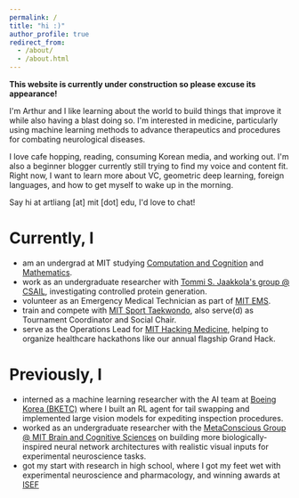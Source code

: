 ```yaml
---
permalink: /
title: "hi :)"
author_profile: true
redirect_from: 
  - /about/
  - /about.html
---
```


**This website is currently under construction so please excuse its appearance!**

I'm Arthur and I like learning about the world to build things that improve it while also having a blast doing so. I'm interested in medicine, particularly using machine learning methods to advance therapeutics and procedures for combating neurological diseases.

I love cafe hopping, reading, consuming Korean media, and working out. I'm also a beginner blogger currently still trying to find my voice and content fit. Right now, I want to learn more about VC, geometric deep learning, foreign languages, and how to get myself to wake up in the morning.

Say hi at artliang [at] mit [dot] edu, I'd love to chat!

Currently, I
======
* am an undergrad at MIT studying [Computation and Cognition](https://mitadmissions.org/blogs/entry/my-major-course-6-9/) and [Mathematics](https://mitadmissions.org/blogs/entry/thoughts-on-mathmit/).
* work as an undergraduate researcher with [Tommi S. Jaakkola's group @ CSAIL](https://people.csail.mit.edu/tommi/), investigating controlled protein generation.
* volunteer as an Emergency Medical Technician as part of [MIT EMS](https://ems.mit.edu/).
* train and compete with [MIT Sport Taekwondo](https://web.mit.edu/taekwondo/), also serve(d) as Tournament Coordinator and Social Chair.
* serve as the Operations Lead for [MIT Hacking Medicine](https://www.hackingmedicine.mit.edu/), helping to organize healthcare hackathons like our annual flagship Grand Hack.

Previously, I
======
* interned as a machine learning researcher with the AI team at [Boeing Korea (BKETC)](https://www.boeing.co.kr/boeing-korea/about-boeing-korea) where I built an RL agent for tail swapping and implemented large vision models for expediting inspection procedures.
* worked as an undergraduate researcher with the [MetaConscious Group @ MIT Brain and Cognitive Sciences](https://www.metaconscious.org/) on building more biologically-inspired neural network architectures with realistic visual inputs for experimental neuroscience tasks.
* got my start with research in high school, where I got my feet wet with experimental neuroscience and pharmacology, and winning awards at [ISEF](https://www.societyforscience.org/isef/)
